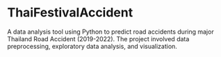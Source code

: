 # ThaiFestivalAccident
A data analysis tool using Python to predict road accidents during major Thailand Road Accident (2019-2022). The project involved data preprocessing, exploratory data analysis, and visualization. 
